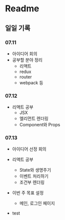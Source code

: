# Readme

## 일일 기록

### 07.11
- 아이디어 회의
- 공부할 분야 정리
    - 리액트
    - redux
    - router
    - webpack 등

### 07.12
- 리액트 공부
    - JSX
    - 엘리먼트 렌더링
    - Component와 Props

### 07.13
- 아이디어 선정 회의
- 리액트 공부
    - State와 생명주기
    - 이벤트 처리하기
    - 조건부 렌더링
- 이번 주 목표 설정
    - 메인, 로그인 페이지

- test
